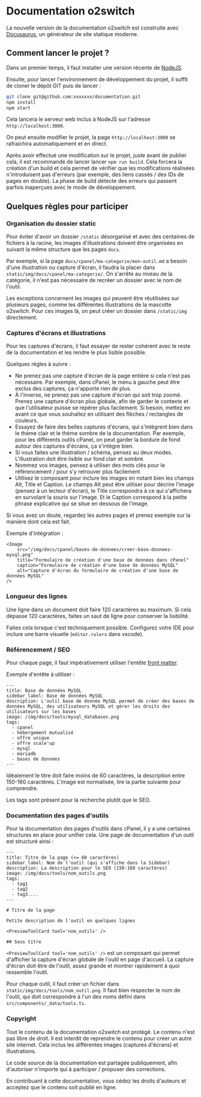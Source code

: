 # Documentation o2switch

La nouvelle version de la documentation o2switch est construite avec [Docusaurus](https://docusaurus.io/), un 
générateur de site statique moderne.

## Comment lancer le projet ?

Dans un premier temps, il faut installer une version récente de [NodeJS](https://nodejs.org/fr/download/package-manager).

Ensuite, pour lancer l'environnement de développement du projet, il suffit de cloner le dépôt GIT puis de lancer : 

```bash
git clone git@github.com:xxxxxxx/documentation.git
npm install
npm start
```

Cela lancera le serveur web inclus à NodeJS sur l'adresse `http://localhost:3000`.

On peut ensuite modifier le projet, la page `http://localhost:3000` se rafraichira automatiquement et en direct. 

Après avoir effectué une modification sur le projet, juste avant de publier cela, il est recommandé de lancer 
lancer `npm run build`. Cela forcera la création d'un build et cela permet de vérifier que les modifications réalisées 
n'introduisent pas d'erreurs (par exemple, des liens cassés / des IDs de pages en double). La phase de build détecte
des erreurs qui passent parfois inaperçues avec le mode de développement. 

## Quelques règles pour participer

### Organisation du dossier static

Pour éviter d'avoir un dossier `/static` désorganisé et avec des centaines de fichiers à la racine, les images 
d'illustrations doivent être organisées en suivant la même structure que les pages `docs`.

Par exemple, si la page `docs/cpanel/ma-categorie/mon-outil.md` a besoin d'une illustration ou capture d'écran, 
il faudra la placer dans `static/img/docs/cpanel/ma-categorie/`.  On s'arrête au niveau de la catégorie, il n'est pas
nécessaire de recréer un dossier avec le nom de l'outil.

Les exceptions concernent les images qui peuvent être réutilisées sur plusieurs pages, comme les différentes 
illustrations de la mascotte o2switch. Pour ces images là, on peut créer un dossier dans `/static/img` directement.

### Captures d'écrans et illustrations

Pour les captures d'écrans, il faut essayer de rester cohérent avec le reste de la documentation et les rendre le
plus lisible possible. 

Quelques règles à suivre : 
  * Ne prenez pas une capture d'écran de la page entière si cela n'est pas nécessaire. Par exemple, dans cPanel, le
  menu à gauche peut être exclus des captures, ça n'apporte rien de plus.
  * À l'inverse, ne prenez pas une capture d'écran qui soit trop zoomé. Prenez une capture d'écran plus globale, afin
  de garder le contexte et que l'utilisateur puisse se repérer plus facilement. Si besoin, mettez en avant ce que vous
  souhaitez en utilisant des flèches / rectangles de couleurs. 
  * Essayez de faire des belles captures d'écrans, qui s'intègrent bien dans le thème clair et le thème sombre de la
  documentation. Par exemple, pour les différents outils cPanel, on peut garder la bordure de fond autour des captures
  d'écrans, ça s'intègre bien.
  * Si vous faites une illustration / schéma, pensez au deux modes. L'illustration doit être lisible sur fond clair
  et sombre. 
  * Nommez vos images, pensez à utiliser des mots clés pour le référencement / pour s'y retrouver plus facilement
  * Utilisez le composant pour inclure les images en notant bien les champs Alt, Title et Caption. Le champs Alt peut 
  être utiliser pour décrire l'image (pensez à un lecteur d'écran), le Title correspondra à ce qui s'affichera en 
  survolant la souris sur l'image. Et le Caption correspond à la petite phrase explicative qui se situe en dessous
  de l'image.

Si vous avez un doute, regardez les autres pages et prenez exemple sur la manière dont cela est fait. 

Exemple d'intégration : 

```mdx
<Image
    src="/img/docs/cpanel/bases-de-donnees/creer-base-donnees-mysql.png"
    title="Formulaire de création d'une base de données dans cPanel"
    caption="Formulaire de création d'une base de données MySQL"
    alt="Capture d'écran du formulaire de création d'une base de données MySQL"
/>
```

### Longueur des lignes 

Une ligne dans un document doit faire 120 caractères au maximum. Si cela dépasse 120 caractères, faites un saut de 
ligne pour conserver la lisibilité.

Faites cela lorsque c'est techniquement possible. Configurez votre IDE pour inclure une barre visuelle (`editor.rulers`
dans vscode).

### Référencement / SEO

Pour chaque page, il faut impérativement utiliser l'entête 
[front matter](https://docusaurus.io/fr/docs/next/markdown-features#front-matter).

Exemple d'entête à utiliser : 

```mdx
---
title: Base de données MySQL
sidebar_label: Base de données MySQL
description: L'outil base de donnée MySQL permet de créer des bases de données MySQL, des utilisateurs MySQL et gérer les droits des utilisateurs sur les bases
image: /img/docs/tools/mysql_databases.png
tags:
  - cpanel
  - hébergement mutualisé
  - offre unique
  - offre scale'up
  - mysql
  - mariadb
  - bases de données
---
```

Idéalement le titre doit faire moins de 60 caractères, la description entre 150-160 caractères. L'image est normalisée,
lire la partie suivante pour comprendre.

Les tags sont présent pour la recherche plutôt que le SEO.

### Documentation des pages d'outils 

Pour la documentation des pages d'outils dans cPanel, il y a une certaines structures en place pour unifier cela. Une
page de documentation d'un outil est structuré ainsi : 

```mdx
---
title: Titre de la page (<= 60 caractères)
sidebar_label: Nom de l'outil (qui s'affiche dans la Sidebar)
description: La description pour le SEO (150-160 caractères)
image: /img/docs/tools/nom_outils.png
tags:
  - tag1
  - tag2
  - tag3....
---

# Titre de la page

Petite description de l'outil en quelques lignes 

<PreviewToolCard tool='nom_outils' />

## Sous titre
```

`<PreviewToolCard tool='nom_outils' />` est un composant qui permet d'afficher la capture d'écran globale de l'outil
en page d'accueil. La capture d'écran doit être de l'outil, assez grande et montrer rapidement à quoi ressemble
l'outil.

Pour chaque outil, il faut créer un fichier dans `static/img/docs/tools/nom_outil.png`. Il faut bien respecter
le nom de l'outil, qui doit correspondre à l'un des noms défini dans `src/components/_data/tools.ts`.

### Copyright

Tout le contenu de la documentation o2switch est protégé. Le contenu n'est pas libre de droit. Il est interdit de 
reprendre le contenu pour créer un autre site internet. Cela inclus les différentes images (captures d'écrans) et 
illustrations. 

Le code source de la documentation est partagée publiquement, afin d'autoriser n'importe qui à participer / proposer
des corrections.

En contribuant à cette documentation, vous cédez les droits d'auteurs et acceptez que le contenu soit publié en ligne.
